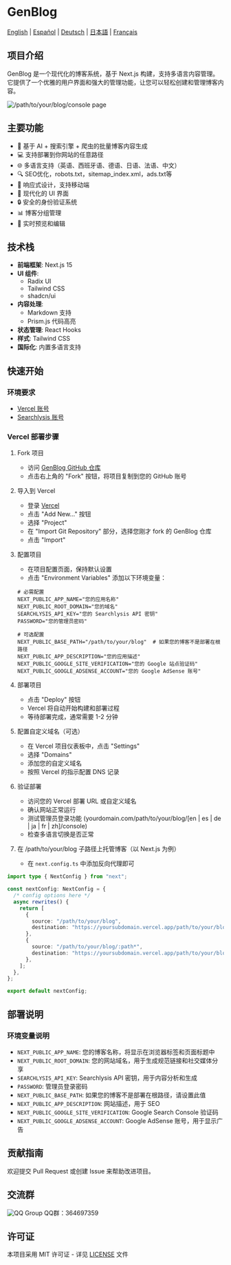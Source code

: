 # GenBlog

[English](../README.md) | [Español](README-es.md) | [Deutsch](README-de.md) | [日本語](README-ja.md) | [Français](README-fr.md)

## 项目介绍

GenBlog 是一个现代化的博客系统，基于 Next.js 构建，支持多语言内容管理。它提供了一个优雅的用户界面和强大的管理功能，让您可以轻松创建和管理博客内容。

![/path/to/your/blog/console page](../imgs/dashboard-create.png "/path/to/your/blog/console page")

## 主要功能

- 📝 基于 AI + 搜索引擎 + 爬虫的批量博客内容生成
- 💻 支持部署到你网站的任意路径
- 🌐 多语言支持（英语、西班牙语、德语、日语、法语、中文）
- 🔍 SEO优化，robots.txt，sitemap_index.xml，ads.txt等
- 📱 响应式设计，支持移动端
- 🎨 现代化的 UI 界面
- 🔒 安全的身份验证系统
- 📊 博客分组管理
- 🔄 实时预览和编辑

## 技术栈

- **前端框架**: Next.js 15
- **UI 组件**:
  - Radix UI
  - Tailwind CSS
  - shadcn/ui
- **内容处理**:
  - Markdown 支持
  - Prism.js 代码高亮
- **状态管理**: React Hooks
- **样式**: Tailwind CSS
- **国际化**: 内置多语言支持

## 快速开始

### 环境要求

- [Vercel 账号](https://vercel.com)
- [Searchlysis 账号](https://searchlysis.com)

### Vercel 部署步骤

1. Fork 项目

   - 访问 [GenBlog GitHub 仓库](https://github.com/nohsueh/genblog)
   - 点击右上角的 "Fork" 按钮，将项目复制到您的 GitHub 账号

2. 导入到 Vercel

   - 登录 [Vercel](https://vercel.com)
   - 点击 "Add New..." 按钮
   - 选择 "Project"
   - 在 "Import Git Repository" 部分，选择您刚才 fork 的 GenBlog 仓库
   - 点击 "Import"

3. 配置项目

   - 在项目配置页面，保持默认设置
   - 点击 "Environment Variables" 添加以下环境变量：

   ```env
   # 必需配置
   NEXT_PUBLIC_APP_NAME="您的应用名称"
   NEXT_PUBLIC_ROOT_DOMAIN="您的域名"
   SEARCHLYSIS_API_KEY="您的 Searchlysis API 密钥"
   PASSWORD="您的管理员密码"

   # 可选配置
   NEXT_PUBLIC_BASE_PATH="/path/to/your/blog"  # 如果您的博客不是部署在根路径
   NEXT_PUBLIC_APP_DESCRIPTION="您的应用描述"
   NEXT_PUBLIC_GOOGLE_SITE_VERIFICATION="您的 Google 站点验证码"
   NEXT_PUBLIC_GOOGLE_ADSENSE_ACCOUNT="您的 Google AdSense 账号"
   ```

4. 部署项目

   - 点击 "Deploy" 按钮
   - Vercel 将自动开始构建和部署过程
   - 等待部署完成，通常需要 1-2 分钟

5. 配置自定义域名（可选）

   - 在 Vercel 项目仪表板中，点击 "Settings"
   - 选择 "Domains"
   - 添加您的自定义域名
   - 按照 Vercel 的指示配置 DNS 记录

6. 验证部署

   - 访问您的 Vercel 部署 URL 或自定义域名
   - 确认网站正常运行
   - 测试管理员登录功能 (yourdomain.com/path/to/your/blog/[en | es | de | ja | fr | zh]/console)
   - 检查多语言切换是否正常

7. 在 /path/to/your/blog 子路径上托管博客（以 Next.js 为例）
   - 在 `next.config.ts` 中添加反向代理即可

```ts next.config.ts
import type { NextConfig } from "next";

const nextConfig: NextConfig = {
  /* config options here */
  async rewrites() {
    return [
      {
        source: "/path/to/your/blog",
        destination: "https://yoursubdomain.vercel.app/path/to/your/blog",
      },
      {
        source: "/path/to/your/blog/:path*",
        destination: "https://yoursubdomain.vercel.app/path/to/your/blog/:path*",
      },
    ];
  },
};

export default nextConfig;
```

## 部署说明

### 环境变量说明

- `NEXT_PUBLIC_APP_NAME`: 您的博客名称，将显示在浏览器标签和页面标题中
- `NEXT_PUBLIC_ROOT_DOMAIN`: 您的网站域名，用于生成规范链接和社交媒体分享
- `SEARCHLYSIS_API_KEY`: Searchlysis API 密钥，用于内容分析和生成
- `PASSWORD`: 管理员登录密码
- `NEXT_PUBLIC_BASE_PATH`: 如果您的博客不是部署在根路径，请设置此值
- `NEXT_PUBLIC_APP_DESCRIPTION`: 网站描述，用于 SEO
- `NEXT_PUBLIC_GOOGLE_SITE_VERIFICATION`: Google Search Console 验证码
- `NEXT_PUBLIC_GOOGLE_ADSENSE_ACCOUNT`: Google AdSense 账号，用于显示广告

## 贡献指南

欢迎提交 Pull Request 或创建 Issue 来帮助改进项目。

## 交流群

![QQ Group](qrcode_1746489578956.jpg)
QQ群：364697359

## 许可证

本项目采用 MIT 许可证 - 详见 [LICENSE](../LICENSE) 文件
